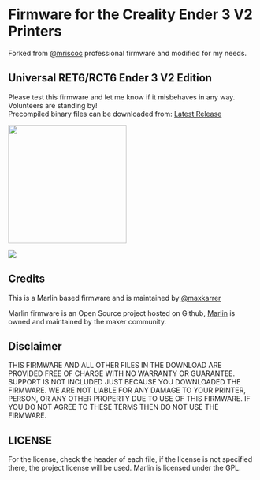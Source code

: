 # Firmware for the Creality Ender 3 V2 Printers

Forked from [@mriscoc](https://github.com/mriscoc/Ender3V2S1) professional firmware and modified for my needs.

## Universal RET6/RCT6 Ender 3 V2 Edition

Please test this firmware and let me know if it misbehaves in any way.
Volunteers are standing by!  
Precompiled binary files can be downloaded from:
[Latest Release](https://github.com/maxkarrer/Ender3V2/releases/latest)

<img aling=left height=240 src="buildroot/share/pixmaps/Ender-3V2.jpg" />
<BR/>

![](https://raw.githubusercontent.com/maxkarrer/Ender3V2/main/screenshots/main.jpg)

## Credits

This is a Marlin based firmware and is maintained by [@maxkarrer](https://github.com/maxkarrer)  

Marlin firmware is an Open Source project hosted on Github, [Marlin](https://marlinfw.org/) is owned and maintained by the maker community.  

## Disclaimer  

THIS FIRMWARE AND ALL OTHER FILES IN THE DOWNLOAD ARE PROVIDED FREE OF CHARGE WITH NO WARRANTY OR GUARANTEE. SUPPORT IS NOT INCLUDED JUST BECAUSE YOU DOWNLOADED THE FIRMWARE. WE ARE NOT LIABLE FOR ANY DAMAGE TO YOUR PRINTER, PERSON, OR ANY OTHER PROPERTY DUE TO USE OF THIS FIRMWARE. IF YOU DO NOT AGREE TO THESE TERMS THEN DO NOT USE THE FIRMWARE.

## LICENSE
For the license, check the header of each file, if the license is not specified there, the project license will be used. Marlin is licensed under the GPL.
